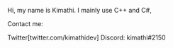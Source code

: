 Hi, my name is Kimathi. I mainly use C++ and C#,


Contact me:

Twitter[twitter.com/kimathidev]
Discord: kimathi#2150
